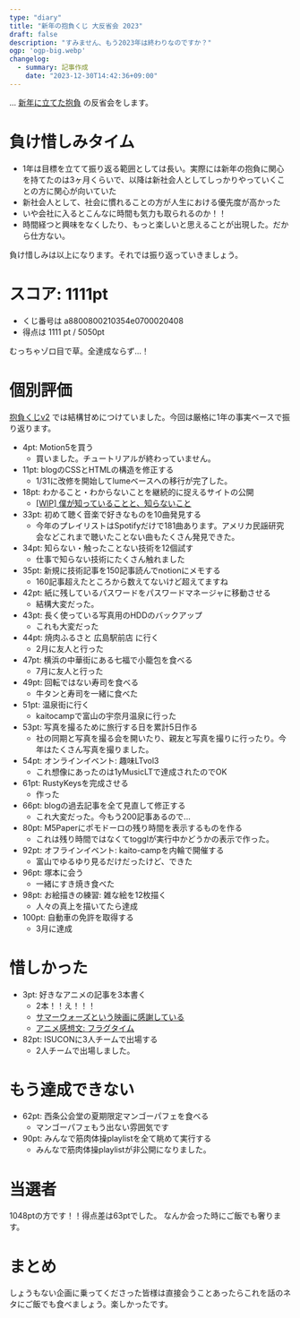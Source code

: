 ```yaml
---
type: "diary"
title: "新年の抱負くじ 大反省会 2023"
draft: false
description: "すみません、もう2023年は終わりなのですか？"
ogp: 'ogp-big.webp'
changelog:
  - summary: 記事作成
    date: "2023-12-30T14:42:36+09:00"
---
```


<!-- titleは自動で入る -->
... [新年に立てた抱負](https://lottery.uta8a.net/) の反省会をします。

# 負け惜しみタイム

- 1年は目標を立てて振り返る範囲としては長い。実際には新年の抱負に関心を持てたのは3ヶ月くらいで、以降は新社会人としてしっかりやっていくことの方に関心が向いていた
- 新社会人として、社会に慣れることの方が人生における優先度が高かった
- いや会社に入るとこんなに時間も気力も取られるのか！！
- 時間経つと興味をなくしたり、もっと楽しいと思えることが出現した。だから仕方ない。

負け惜しみは以上になります。それでは振り返っていきましょう。

# **スコア: 1111pt**

- くじ番号は a8800800210354e0700020408
- 得点は 1111 pt / 5050pt

むっちゃゾロ目で草。全達成ならず...！

# 個別評価

[抱負くじv2](https://lottery.uta8a.net/2023/v2/) では結構甘めにつけていました。今回は厳格に1年の事実ベースで振り返ります。

- 4pt: Motion5を買う
  - 買いました。チュートリアルが終わっていません。
- 11pt: blogのCSSとHTMLの構造を修正する
  - 1/31に改修を開始してlumeベースへの移行が完了した。
- 18pt: わかること・わからないことを継続的に捉えるサイトの公開
  - [\[WIP\] 僕が知っていることと、知らないこと](https://knowledge.uta8a.net/)
- 33pt: 初めて聴く音楽で好きなものを10曲発見する
  - 今年のプレイリストはSpotifyだけで181曲あります。アメリカ民謡研究会などこれまで聴いたことない曲もたくさん発見できた。
- 34pt: 知らない・触ったことない技術を12個試す
  - 仕事で知らない技術にたくさん触れました
- 35pt: 新規に技術記事を150記事読んでnotionにメモする
  - 160記事超えたところから数えてないけど超えてますね
- 42pt: 紙に残しているパスワードをパスワードマネージャに移動させる
  - 結構大変だった。
- 43pt: 長く使っている写真用のHDDのバックアップ
  - これも大変だった
- 44pt: 焼肉ふるさと 広島駅前店 に行く
  - 2月に友人と行った
- 47pt: 横浜の中華街にある七福で小籠包を食べる
  - 7月に友人と行った
- 49pt: 回転ではない寿司を食べる
  - 牛タンと寿司を一緒に食べた
- 51pt: 温泉街に行く
  - kaitocampで富山の宇奈月温泉に行った
- 53pt: 写真を撮るために旅行する日を累計5日作る
  - 社の同期と写真を撮る会を開いたり、親友と写真を撮りに行ったり。今年はたくさん写真を撮りました。
- 54pt: オンラインイベント: 趣味LTvol3
  - これ想像にあったのは1yMusicLTで達成されたのでOK
- 61pt: RustyKeysを完成させる
  - 作った
- 66pt: blogの過去記事を全て見直して修正する
  - これ大変だった。今もう200記事あるので...
- 80pt: M5Paperにポモドーロの残り時間を表示するものを作る
  - これは残り時間ではなくてtogglが実行中かどうかの表示で作った。
- 92pt: オフラインイベント: kaito-campを内輪で開催する
  - 富山でゆるゆり見るだけだったけど、できた
- 96pt: 塚本に会う
  - 一緒にすき焼き食べた
- 98pt: お絵描きの練習: 雑な絵を12枚描く
  - 人々の真上を描いてたら達成
- 100pt: 自動車の免許を取得する
  - 3月に達成

# 惜しかった
- 3pt: 好きなアニメの記事を3本書く
  - 2本！！え！！！
  - [サマーウォーズという映画に感謝している](https://blog.uta8a.net/diary/2023-07-30-summer-wars)
  - [アニメ感想文: フラグタイム](https://blog.uta8a.net/diary/2023-10-03-fragtime)
- 82pt: ISUCONに3人チームで出場する
  - 2人チームで出場しました。

# もう達成できない
- 62pt: 西条公会堂の夏期限定マンゴーパフェを食べる
  - マンゴーパフェもう出ない雰囲気です
- 90pt: みんなで筋肉体操playlistを全て眺めて実行する
  - みんなで筋肉体操playlistが非公開になりました。

# 当選者

1048ptの方です！！得点差は63ptでした。
なんか会った時にご飯でも奢ります。

# まとめ

しょうもない企画に乗ってくださった皆様は直接会うことあったらこれを話のネタにご飯でも食べましょう。楽しかったです。
